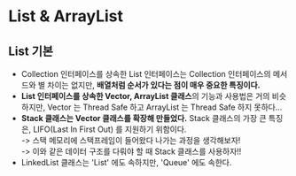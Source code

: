 # List & ArrayList

## List 기본

* Collection 인터페이스를 상속한 List 인터페이스는 Collection 인터페이스의 메서드와 별 차이는 없지만, **배열처럼 순서가 있다는 점이 매우 중요한 특징이다.**
* **List 인터페이스를 상속한 Vector, ArrayList 클래스**의 기능과 사용법은 거의 비슷하지만, Vector 는 Thread Safe 하고 ArrayList 는 Thread Safe 하지 못하다...
* **Stack 클래스는 Vector 클래스를 확장해 만들었다.**  Stack 클래스의 가장 큰 특징은, LIFO(Last In First Out) 를 지원하기 위함이다. \
  \-> 스택 메모리에 스택프레임이 들어왔다 나가는 과정을 생각해보자!\
  \-> 이와 같은 데이터 구조를 다뤄야 할 때 Stack 클래스를 사용하자!!
* LinkedList 클래스는 'List' 에도 속하지만, 'Queue' 에도 속한다.
